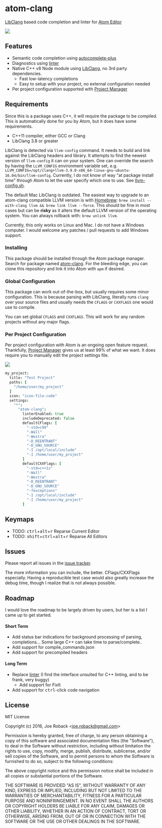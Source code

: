 # atom-clang

[LibClang](http://clang.llvm.org/docs/Tooling.html) based code completion and linter for [Atom Editor](http://atom.io)

![](https://cloud.githubusercontent.com/assets/156174/17979392/8c78bf54-6ab7-11e6-97bf-f7de4eedc56b.gif)

## Features

* Semantic code completion using [autocomplete-plus](https://atom.io/packages/autocomplete-plus)
* Diagnostics using [linter](https://atom.io/packages/linter)
* Native C++ v8 Node module using [LibClang](http://clang.llvm.org/docs/Tooling.html), no 3rd party dependencies.
  * Fast low-latency completions
  * Easy to setup with your project, no external configuration needed
* Per project configuration supported with [Project Manager](https://atom.io/packages/project-manager)

## Requirements

Since this is a package uses C++, it will require the package to be compiled. This is automatically done for you by Atom, but it does have some requirements.

* C++11 compiler, either GCC or Clang
* LibClang 3.8 or greater

LibClang is detected via `llvm-config` command. It needs to build and link against the LibClang headers and library. It attempts to find the newest version of `llvm-config` it can on your system. One can override the search by having the `LLVM_CONFIG` environment variable set, e.g. `LLVM_CONFIG=/opt/clang+llvm-3.9.0-x86_64-linux-gnu-ubuntu-16.04/bin/llvm-config`. Currently, I do not know of way "at package install time" through Atom to let the user specify which one to use. See [llvm-config.sh](https://github.com/joeroback/atom-clang/blob/master/llvm-config.sh).

The default Mac LibClang is outdated. The easiest way to upgrade to an atom-clang compatible LLVM version is with [Homebrew](http://brew.sh/): `brew install --with-clang llvm && brew link llvm --force`. This should be fine in most cases but can be __risky__ as it alters the default LLVM version of the operating system. You can always rollback with: `brew unlink llvm`.

Currently, this only works on Linux and Mac. I do not have a Windows computer. I would welcome any patches / pull requests to add Windows support.

### Installing

This package should be installed through the Atom package manager. Search for package named [atom-clang](https://atom.io/packages/atom-clang). For the bleeding edge, you can clone this repository and link it into Atom with `apm` if desired.

### Global Configuration

This package can work out-of-the-box, but usually requires some minor configuration. This is because parsing with LibClang, literally runs `clang` over your source files and usually needs the `CFLAGS` or `CXXFLAGS` one would use to compile.

You can set global `CFLAGS` and `CXXFLAGS`. This will work for any random projects without any major flags.

### Per Project Configuration

Per project configuration with Atom is an ongoing open feature request. Thankfully, [Project Manager](https://atom.io/packages/project-manager) gives us at least 99% of what we want. It does require you to manually edit the project settings file.

![](https://cloud.githubusercontent.com/assets/156174/18150928/f3d07f4e-6fa7-11e6-957c-3068969061f2.png)

```CoffeeScript
my_project:
  title: "Test Project"
  paths: [
    "/home/user/my_project"
  ]
  icon: "icon-file-code"
  settings:
    "*":
      "atom-clang":
        linterEnabled: true
        includeDeprecated: false
        defaultCFlags: [
          "-std=c99"
          "-Wall"
          "-Wextra"
          "-D_REENTRANT"
          "-D_GNU_SOURCE"
          "-I /opt/local/include"
          "-I /home/user/my_project"
        ]
        defaultCXXFlags: [
          "-std=c++1z"
          "-Wall"
          "-Wextra"
          "-D_REENTRANT"
          "-D_GNU_SOURCE"
          "-fexceptions"
          "-I /opt/local/include"
          "-I /home/user/my_project"
        ]
```

## Keymaps

* TODO: <kbd>ctrl</kbd>+<kbd>alt</kbd>+<kbd>r</kbd> Reparse Current Editor
* TODO: <kbd>shift</kbd>+<kbd>ctrl</kbd>+<kbd>alt</kbd>+<kbd>r</kbd> Reparse All Editors

## Issues

Please report all issues in the [issue tracker](https://github.com/joeroback/atom-clang/issues).

The more information you can include, the better. CFlags/CXXFlags especially.
Having a reproducible test case would also greatly increase the debug time, though I realize that is not always possible.

## Roadmap

I would love the roadmap to be largely driven by users, but her is a list I came up to get started.

#### Short Term

* Add status bar indications for background processing of parsing, completions... Some large C++ can take time to parse/complete..
* Add support for compile_commands.json
* Add support for precompiled headers

#### Long Term

* Replace [linter](https://atom.io/packages/linter) (I find the interface unsuited for C++ linting, and to be frank, very buggy)
  * Add support for FixIt
* Add support for <kbd>ctrl</kbd>-click code navigation

## License

MIT License

Copyright (c) 2016, Joe Roback &lt;<joe.roback@gmail.com>&gt;

Permission is hereby granted, free of charge, to any person obtaining a copy
of this software and associated documentation files (the "Software"), to deal
in the Software without restriction, including without limitation the rights
to use, copy, modify, merge, publish, distribute, sublicense, and/or sell
copies of the Software, and to permit persons to whom the Software is
furnished to do so, subject to the following conditions:

The above copyright notice and this permission notice shall be included in all
copies or substantial portions of the Software.

THE SOFTWARE IS PROVIDED "AS IS", WITHOUT WARRANTY OF ANY KIND, EXPRESS OR
IMPLIED, INCLUDING BUT NOT LIMITED TO THE WARRANTIES OF MERCHANTABILITY,
FITNESS FOR A PARTICULAR PURPOSE AND NONINFRINGEMENT. IN NO EVENT SHALL THE
AUTHORS OR COPYRIGHT HOLDERS BE LIABLE FOR ANY CLAIM, DAMAGES OR OTHER
LIABILITY, WHETHER IN AN ACTION OF CONTRACT, TORT OR OTHERWISE, ARISING FROM,
OUT OF OR IN CONNECTION WITH THE SOFTWARE OR THE USE OR OTHER DEALINGS IN THE
SOFTWARE.
